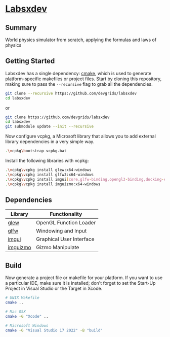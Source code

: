 # [Labsxdev](https://github.com/devgrids/labsxdev)

## Summary
World physics simulator from scratch, applying the formulas and laws of physics

## Getting Started
Labsxdev has a single dependency: [cmake](http://www.cmake.org/download/), which is used to generate platform-specific makefiles or project files. Start by cloning this repository, making sure to pass the `--recursive` flag to grab all the dependencies. 

```bash
git clone --recursive https://github.com/devgrids/labsxdev
cd labsxdev
```
or
```bash
git clone https://github.com/devgrids/labsxdev
cd labsxdev
git submodule update --init --recursive
```
Now configure vcpkg, a Microsoft library that allows you to add external library dependencies in a very simple way.

```bash
.\vcpkg\bootstrap-vcpkg.bat
```
Install the following libraries with vcpkg:

```bash
.\vcpkg\vcpkg install glew:x64-windows
.\vcpkg\vcpkg install glfw3:x64-windows
.\vcpkg\vcpkg install imgui[core,glfw-binding,opengl3-binding,docking-experimental]:x64-windows
.\vcpkg\vcpkg install imguizmo:x64-windows
```

## Dependencies

 Library                                                |Functionality           |
 ------------------------------------------------------ |----------------------- |
 [glew](https://github.com/nigels-com/glew)             |OpenGL Function Loader  |
 [glfw](https://github.com/glfw/glfw)                   |Windowing and Input     |
 [imgui](https://github.com/ocornut/imgui)              |Graphical User Interface|
 [imguizmo](https://github.com/CedricGuillemet/ImGuizmo)|Gizmo Manipulate        |

## Build

Now generate a project file or makefile for your platform. If you want to use a particular IDE, make sure it is installed; don't forget to set the Start-Up Project in Visual Studio or the Target in Xcode.

```bash
# UNIX Makefile
cmake ..

# Mac OSX
cmake -G "Xcode" ..

# Microsoft Windows
cmake -G "Visual Studio 17 2022" -B "build"
```

